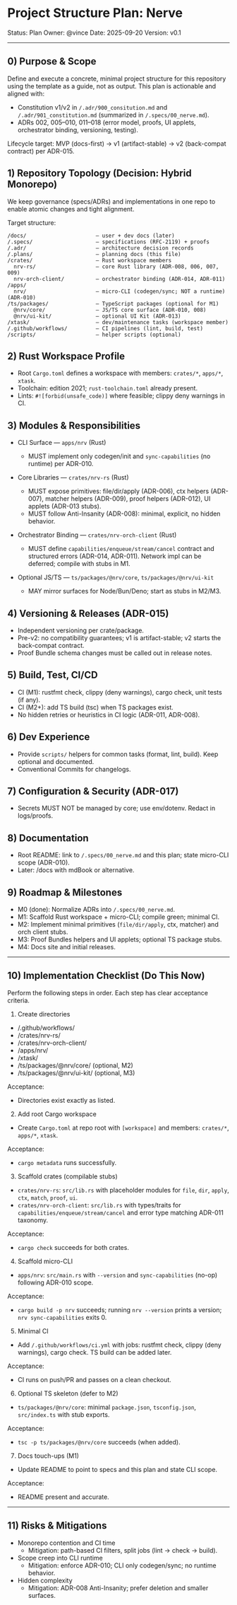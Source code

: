 # Project Structure Plan: Nerve

Status: Plan
Owner: @vince
Date: 2025-09-20
Version: v0.1

---

## 0) Purpose & Scope

Define and execute a concrete, minimal project structure for this repository using the template as a guide, not as output. This plan is actionable and aligned with:

- Constitution v1/v2 in `/.adr/900_consitution.md` and `/.adr/901_constitution.md` (summarized in `/.specs/00_nerve.md`).
- ADRs 002, 005–010, 011–018 (error model, proofs, UI applets, orchestrator binding, versioning, testing).

Lifecycle target: MVP (docs-first) → v1 (artifact-stable) → v2 (back-compat contract) per ADR-015.

## 1) Repository Topology (Decision: Hybrid Monorepo)

We keep governance (specs/ADRs) and implementations in one repo to enable atomic changes and tight alignment.

Target structure:

```
/docs/                      — user + dev docs (later)
/.specs/                    — specifications (RFC-2119) + proofs
/.adr/                      — architecture decision records
/.plans/                    — planning docs (this file)
/crates/                    — Rust workspace members
  nrv-rs/                   — core Rust library (ADR-008, 006, 007, 009)
  nrv-orch-client/          — orchestrator binding (ADR-014, ADR-011)
/apps/
  nrv/                      — micro-CLI (codegen/sync; NOT a runtime) (ADR-010)
/ts/packages/               — TypeScript packages (optional for M1)
  @nrv/core/                — JS/TS core surface (ADR-010, 008)
  @nrv/ui-kit/              — optional UI Kit (ADR-013)
/xtask/                     — dev/maintenance tasks (workspace member)
/.github/workflows/         — CI pipelines (lint, build, test)
/scripts/                   — helper scripts (optional)
```

## 2) Rust Workspace Profile

- Root `Cargo.toml` defines a workspace with members: `crates/*`, `apps/*`, `xtask`.
- Toolchain: edition 2021; `rust-toolchain.toml` already present.
- Lints: `#![forbid(unsafe_code)]` where feasible; clippy deny warnings in CI.

## 3) Modules & Responsibilities

- CLI Surface — `apps/nrv` (Rust)
  - MUST implement only codegen/init and `sync-capabilities` (no runtime) per ADR-010.

- Core Libraries — `crates/nrv-rs` (Rust)
  - MUST expose primitives: file/dir/apply (ADR-006), ctx helpers (ADR-007), matcher helpers (ADR-009), proof helpers (ADR-012), UI applets (ADR-013 stubs).
  - MUST follow Anti-Insanity (ADR-008): minimal, explicit, no hidden behavior.

- Orchestrator Binding — `crates/nrv-orch-client` (Rust)
  - MUST define `capabilities/enqueue/stream/cancel` contract and structured errors (ADR-014, ADR-011). Network impl can be deferred; compile with stubs in M1.

- Optional JS/TS — `ts/packages/@nrv/core`, `ts/packages/@nrv/ui-kit`
  - MAY mirror surfaces for Node/Bun/Deno; start as stubs in M2/M3.

## 4) Versioning & Releases (ADR-015)

- Independent versioning per crate/package.
- Pre-v2: no compatibility guarantees; v1 is artifact-stable; v2 starts the back-compat contract.
- Proof Bundle schema changes must be called out in release notes.

## 5) Build, Test, CI/CD

- CI (M1): rustfmt check, clippy (deny warnings), cargo check, unit tests (if any).
- CI (M2+): add TS build (tsc) when TS packages exist.
- No hidden retries or heuristics in CI logic (ADR-011, ADR-008).

## 6) Dev Experience

- Provide `scripts/` helpers for common tasks (format, lint, build). Keep optional and documented.
- Conventional Commits for changelogs.

## 7) Configuration & Security (ADR-017)

- Secrets MUST NOT be managed by core; use env/dotenv. Redact in logs/proofs.

## 8) Documentation

- Root README: link to `/.specs/00_nerve.md` and this plan; state micro-CLI scope (ADR-010).
- Later: /docs with mdBook or alternative.

## 9) Roadmap & Milestones

- M0 (done): Normalize ADRs into `/.specs/00_nerve.md`.
- M1: Scaffold Rust workspace + micro-CLI; compile green; minimal CI.
- M2: Implement minimal primitives (`file/dir/apply`, ctx, matcher) and orch client stubs.
- M3: Proof Bundles helpers and UI applets; optional TS package stubs.
- M4: Docs site and initial releases.

---

## 10) Implementation Checklist (Do This Now)

Perform the following steps in order. Each step has clear acceptance criteria.

1) Create directories

- /.github/workflows/
- /crates/nrv-rs/
- /crates/nrv-orch-client/
- /apps/nrv/
- /xtask/
- /ts/packages/@nrv/core/ (optional, M2)
- /ts/packages/@nrv/ui-kit/ (optional, M3)

Acceptance:

- Directories exist exactly as listed.

2) Add root Cargo workspace

- Create `Cargo.toml` at repo root with `[workspace]` and members: `crates/*`, `apps/*`, `xtask`.

Acceptance:

- `cargo metadata` runs successfully.

3) Scaffold crates (compilable stubs)

- `crates/nrv-rs`: `src/lib.rs` with placeholder modules for `file`, `dir`, `apply`, `ctx`, `match`, `proof`, `ui`.
- `crates/nrv-orch-client`: `src/lib.rs` with types/traits for `capabilities/enqueue/stream/cancel` and error type matching ADR-011 taxonomy.

Acceptance:

- `cargo check` succeeds for both crates.

4) Scaffold micro-CLI

- `apps/nrv`: `src/main.rs` with `--version` and `sync-capabilities` (no-op) following ADR-010 scope.

Acceptance:

- `cargo build -p nrv` succeeds; running `nrv --version` prints a version; `nrv sync-capabilities` exits 0.

5) Minimal CI

- Add `/.github/workflows/ci.yml` with jobs: rustfmt check, clippy (deny warnings), cargo check. TS build can be added later.

Acceptance:

- CI runs on push/PR and passes on a clean checkout.

6) Optional TS skeleton (defer to M2)

- `ts/packages/@nrv/core`: minimal `package.json`, `tsconfig.json`, `src/index.ts` with stub exports.

Acceptance:

- `tsc -p ts/packages/@nrv/core` succeeds (when added).

7) Docs touch-ups (M1)

- Update README to point to specs and this plan and state CLI scope.

Acceptance:

- README present and accurate.

---

## 11) Risks & Mitigations

- Monorepo contention and CI time
  - Mitigation: path-based CI filters, split jobs (lint → check → build).
- Scope creep into CLI runtime
  - Mitigation: enforce ADR-010; CLI only codegen/sync; no runtime behavior.
- Hidden complexity
  - Mitigation: ADR-008 Anti-Insanity; prefer deletion and smaller surfaces.
